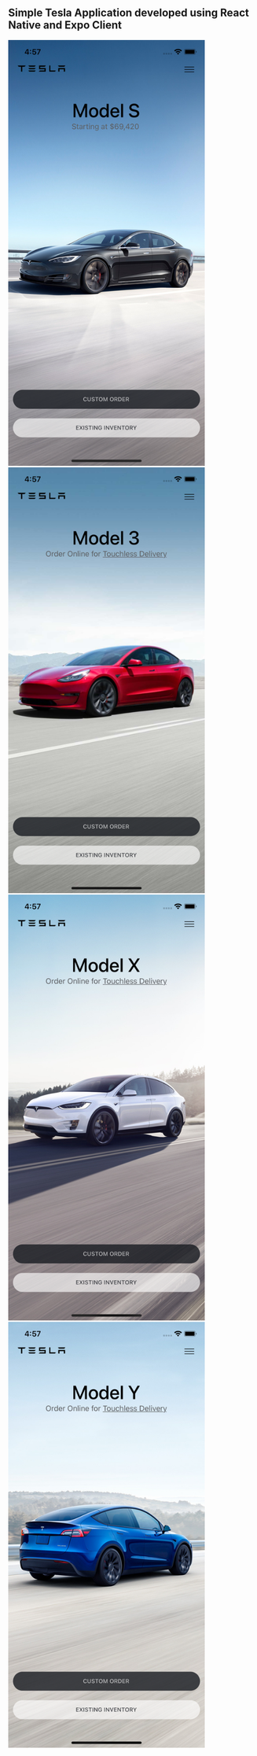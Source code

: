 

## Simple Tesla Application developed using React Native and Expo Client 


<p float="left">
  <img src="https://raw.githubusercontent.com/krushil1/TeslaClone/main/example.png" width="400" />
  <img src="https://raw.githubusercontent.com/krushil1/TeslaClone/main/moreExamples2.png" width="400" /> 
  <img src="https://raw.githubusercontent.com/krushil1/TeslaClone/main/moreExamples1.png" width="400" />
  <img src="https://raw.githubusercontent.com/krushil1/TeslaClone/main/moreExamples3.png" width="400" />
</p>
 
